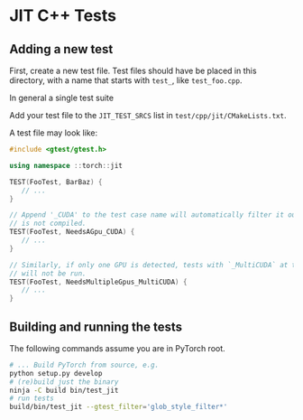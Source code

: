 # JIT C++ Tests

## Adding a new test
First, create a new test file. Test files should have be placed in this
directory, with a name that starts with `test_`, like `test_foo.cpp`.

In general a single test suite

Add your test file to the `JIT_TEST_SRCS` list in `test/cpp/jit/CMakeLists.txt`.

A test file may look like:
```cpp
#include <gtest/gtest.h>

using namespace ::torch::jit

TEST(FooTest, BarBaz) {
   // ...
}

// Append '_CUDA' to the test case name will automatically filter it out if CUDA
// is not compiled.
TEST(FooTest, NeedsAGpu_CUDA) {
   // ...
}

// Similarly, if only one GPU is detected, tests with `_MultiCUDA` at the end
// will not be run.
TEST(FooTest, NeedsMultipleGpus_MultiCUDA) {
   // ...
}
```

## Building and running the tests
The following commands assume you are in PyTorch root.

```bash
# ... Build PyTorch from source, e.g.
python setup.py develop
# (re)build just the binary
ninja -C build bin/test_jit
# run tests
build/bin/test_jit --gtest_filter='glob_style_filter*'
```
